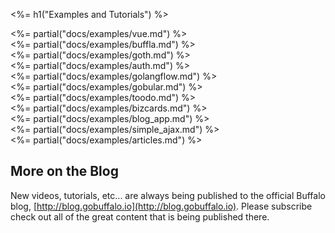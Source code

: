 <%= h1("Examples and Tutorials") %>

<div class="row">
  <div class="col-md-6">
    <%= partial("docs/examples/vue.md") %>
  </div>
  <div class="col-md-6">
    <%= partial("docs/examples/buffla.md") %>
  </div>
</div>
<div class="row">
  <div class="col-md-6">
    <%= partial("docs/examples/goth.md") %>
  </div>
  <div class="col-md-6">
    <%= partial("docs/examples/auth.md") %>
  </div>
</div>
<div class="row">
  <div class="col-md-6">
    <%= partial("docs/examples/golangflow.md") %>
  </div>
  <div class="col-md-6">
    <%= partial("docs/examples/gobular.md") %>
  </div>
</div>
<div class="row">
  <div class="col-md-6">
    <%= partial("docs/examples/toodo.md") %>
  </div>
  <div class="col-md-6">
    <%= partial("docs/examples/bizcards.md") %>
  </div>
</div>
<div class="row">
  <div class="col-md-6">
    <%= partial("docs/examples/blog_app.md") %>
  </div>
  <div class="col-md-6">
    <%= partial("docs/examples/simple_ajax.md") %>
  </div>
</div>
<div class="row">
  <div class="col-md-12">
    <%= partial("docs/examples/articles.md") %>
  </div>
</div>

## More on the Blog

New videos, tutorials, etc... are always being published to the official Buffalo blog, [http://blog.gobuffalo.io](http://blog.gobuffalo.io). Please subscribe check out all of the great content that is being published there.

